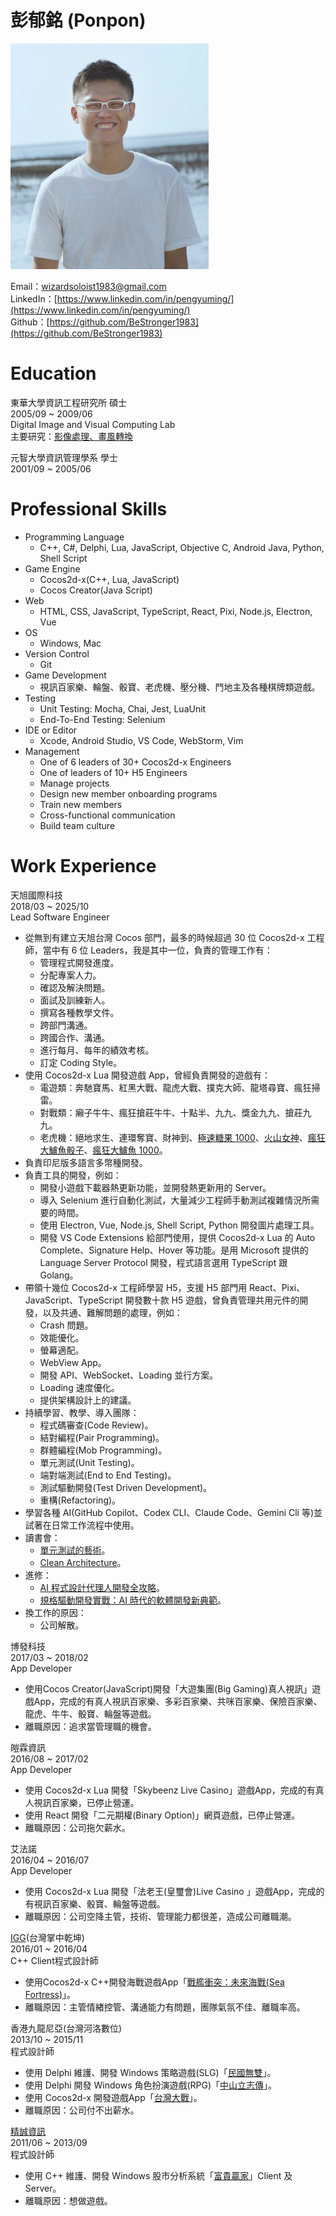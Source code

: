 # **彭郁銘 (Ponpon)**

![照片](./picture.png)

Email：[wizardsoloist1983@gmail.com](mailto:wizardsoloist1983@gmail.com)  
LinkedIn：[https://www.linkedin.com/in/pengyuming/](https://www.linkedin.com/in/pengyuming/)  
Github：[https://github.com/BeStronger1983](https://github.com/BeStronger1983)

# **Education**

東華大學資訊工程研究所 碩士  
2005/09 \~ 2009/06  
Digital Image and Visual Computing Lab  
主要研究：[影像處理、畫風轉換](http://handle.ncl.edu.tw/11296/ndltd/93116015502301256633)

元智大學資訊管理學系 學士  
2001/09 \~ 2005/06

# **Professional Skills**

* Programming Language  
  * C++, C\#, Delphi, Lua, JavaScript, Objective C, Android Java, Python, Shell Script  
* Game Engine  
  * Cocos2d-x(C++, Lua, JavaScript)  
  * Cocos Creator(Java Script)  
* Web  
  * HTML, CSS, JavaScript, TypeScript, React, Pixi, Node.js, Electron, Vue  
* OS  
  * Windows, Mac  
* Version Control  
  * Git  
* Game Development  
  * 視訊百家樂、輪盤、骰寶、老虎機、壓分機、鬥地主及各種棋牌類遊戲。  
* Testing  
  * Unit Testing: Mocha, Chai, Jest, LuaUnit  
  * End-To-End Testing: Selenium  
* IDE or Editor  
  * Xcode, Android Studio, VS Code, WebStorm, Vim  
* Management  
  * One of 6 leaders of 30+ Cocos2d-x Engineers  
  * One of leaders of 10+ H5 Engineers  
  * Manage projects  
  * Design new member onboarding programs  
  * Train new members  
  * Cross-functional communication  
  * Build team culture

# **Work Experience**

天旭國際科技  
2018/03 \~ 2025/10  
Lead Software Engineer

* 從無到有建立天旭台灣 Cocos 部門，最多的時候超過 30 位 Cocos2d-x 工程師，當中有 6 位 Leaders，我是其中一位，負責的管理工作有：  
  * 管理程式開發進度。  
  * 分配專案人力。  
  * 確認及解決問題。  
  * 面試及訓練新人。  
  * 撰寫各種教學文件。  
  * 跨部門溝通。  
  * 跨國合作、溝通。  
  * 進行每月、每年的績效考核。  
  * 訂定 Coding Style。  
* 使用 Cocos2d-x Lua 開發遊戲 App，曾經負責開發的遊戲有：  
  * 電遊類：奔馳寶馬、紅黑大戰、龍虎大戰、撲克大師、龍塔尋寶、瘋狂掃雷。  
  * 對戰類：癩子牛牛、瘋狂搶莊牛牛、十點半、九九、獎金九九、搶莊九九。  
  * 老虎機：絕地求生、連環奪寶、財神到、[極速糖果 1000](https://www.pragmaticplay.com/en/games/sugar-rush-1000/)、[火山女神](https://www.pragmaticplay.com/en/games/volcano-goddess/)、[瘋狂大鱸魚骰子](https://demogamesfree.pragmaticplay.net/hub-demo/openGame.do?gameSymbol=vs10bbdice&websiteUrl=https%3A%2F%2Fclienthub.pragmaticplay.com%2F&gcpif=2831&jurisdiction=99&lang=ZH&cur=CNY)、[瘋狂大鱸魚 1000](https://demogamesfree.pragmaticplay.net/hub-demo/openGame.do?gameSymbol=vs10bbbnz1000&websiteUrl=https%3A%2F%2Fclienthub.pragmaticplay.com%2F&gcpif=2831&jurisdiction=99&lang=ZH&cur=CNY)。  
* 負責印尼版多語言多幣種開發。  
* 負責工具的開發，例如：  
  * 開發小遊戲下載器熱更新功能，並開發熱更新用的 Server。  
  * 導入 Selenium 進行自動化測試，大量減少工程師手動測試複雜情況所需要的時間。  
  * 使用 Electron, Vue, Node.js, Shell Script, Python 開發圖片處理工具。  
  * 開發 VS Code Extensions 給部門使用，提供 Cocos2d-x Lua 的 Auto Complete、Signature Help、Hover 等功能。是用 Microsoft 提供的 Language Server Protocol 開發，程式語言選用 TypeScript 跟 Golang。  
* 帶領十幾位 Cocos2d-x 工程師學習 H5，支援 H5 部門用 React、Pixi、JavaScript、TypeScript  開發數十款 H5 遊戲，曾負責管理共用元件的開發，以及共通、難解問題的處理，例如：  
  * Crash 問題。  
  * 效能優化。  
  * 螢幕適配。  
  * WebView App。  
  * 開發 API、WebSocket、Loading 並行方案。  
  * Loading 速度優化。  
  * 提供架構設計上的建議。  
* 持續學習、教學、導入團隊：  
  * 程式碼審查(Code Review)。  
  * 結對編程(Pair Programming)。  
  * 群體編程(Mob Programming)。  
  * 單元測試(Unit Testing)。  
  * 端對端測試(End to End Testing)。  
  * 測試驅動開發(Test Driven Development)。  
  * 重構(Refactoring)。  
* 學習各種 AI(GitHub Copilot、Codex CLI、Claude Code、Gemini Cli 等)並試著在日常工作流程中使用。  
* 讀書會：  
  * [單元測試的藝術](https://www.books.com.tw/products/0010765689)。  
  * [Clean Architecture](https://www.books.com.tw/products/0010786994)。  
* 進修：  
  * [AI 程式設計代理人開發全攻略](https://learn.duotify.com/courses/ai-coding-pack)。  
  * [規格驅動開發實戰：AI 時代的軟體開發新典範](https://learn.duotify.com/courses/sdd)。  
* 換工作的原因：  
  * 公司解散。

博發科技  
2017/03 \~ 2018/02  
App Developer

* 使用Cocos Creator(JavaScript)開發「大遊集團(Big Gaming)真人視訊」遊戲App，完成的有真人視訊百家樂、多彩百家樂、共咪百家樂、保險百家樂、龍虎、牛牛、骰寶、輪盤等遊戲。  
* 離職原因：追求當管理職的機會。

皚霖資訊  
2016/08 \~ 2017/02  
App Developer

* 使用 Cocos2d-x Lua 開發「Skybeenz Live Casino」遊戲App，完成的有真人視訊百家樂，已停止營運。  
* 使用 React 開發「二元期權(Binary Option)」網頁遊戲，已停止營運。  
* 離職原因：公司拖欠薪水。

艾法諾  
2016/04 \~ 2016/07  
App Developer

* 使用 Cocos2d-x Lua 開發「法老王(皇璽會)Live Casino 」遊戲App，完成的有視訊百家樂、骰寶、輪盤等遊戲。  
* 離職原因：公司空降主管，技術、管理能力都很差，造成公司離職潮。

[IGG](http://www.igg.com/)(台灣掌中乾坤)  
2016/01 \~ 2016/04  
C++ Client程式設計師

* 使用Cocos2d-x C++開發海戰遊戲App「[戰艦衝突：未來海戰(Sea Fortress)](https://www.facebook.com/SeaFortressTW/)」。  
* 離職原因：主管情緖控管、溝通能力有問題，團隊氣氛不佳、離職率高。

香港九龍尼亞(台灣河洛數位)  
2013/10 \~ 2015/11  
程式設計師

* 使用 Delphi 維護、開發 Windows 策略遊戲(SLG)「[民國無雙](https://sites.google.com/site/kowloonia/)」。  
* 使用 Delphi 開發 Windows 角色扮演遊戲(RPG)「[中山立志傳](https://www.facebook.com/RevolutionsOfSun/)」。  
* 使用 Cocos2d-x 開發遊戲App「[台灣大戰](http://gnn.gamer.com.tw/2/107312.html)」。      
* 離職原因：公司付不出薪水。

[精誠資訊](http://tw.systex.com/)  
2011/06 \~ 2013/09  
程式設計師

* 使用 C++ 維護、開發 Windows 股市分析系統「[富貴贏家](http://www.fmidst.com.tw/)」Client 及 Server。  
* 離職原因：想做遊戲。